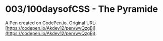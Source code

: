 # 003/100daysofCSS - The Pyramide

A Pen created on CodePen.io. Original URL: [https://codepen.io/Akdev12/pen/wvQzgBj](https://codepen.io/Akdev12/pen/wvQzgBj).

